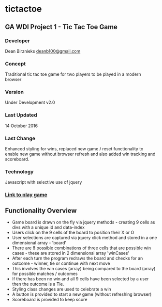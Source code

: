 # tictactoe
## GA WDI Project 1 - Tic Tac Toe Game

### Developer
Dean Birznieks  deanb100@gmail.com


### Concept
Traditional tic tac toe game for two players to be played in a modern browser


### Version
Under Development v2.0

### Last Updated
14 October 2016

### Last Change
Enhanced styling for wins, replaced new game / reset functionality to enable new game without browser refresh and also added win tracking and scoreboard.

### Technology
Javascript with selective use of jquery

### [Link to play game](https://deanb100.github.io/tictactoe/)

## Functionality Overview
   - Game board is drawn on the fly via jquery methods - creating 9 cells as divs with a unique id and data-index
   - Users click on the 9 cells of the board to position their X or O
   - User selections are captured via jquery click method and stored in a one dimensional array - 'board'
   - There are 8 possible combinations of three cells that are possible win cases - these are stored in 2 dimensional array 'winCases'
   - After each turn the program redraws the board and checks for an outcome - winner, tie or continue with next move
   - This involves the win cases (array) being compared to the board (array) for possible matches / outcomes
   - If there has been no win and all 9 cells have been selected by a user then the outcome is a Tie.
   - Styling class changes are used to celebrate a win
   - A button is provided to start a new game (without refreshing browser)
   - Scoreboard is provided to keep score

